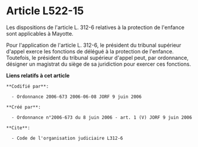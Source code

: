 # Article L522-15

Les dispositions de l'article L. 312-6 relatives à la protection de l'enfance sont applicables à Mayotte.

Pour l'application de l'article L. 312-6, le président du tribunal supérieur d'appel exerce les fonctions de délégué à la
protection de l'enfance. Toutefois, le président du tribunal supérieur d'appel peut, par ordonnance, désigner un magistrat du
siège de sa juridiction pour exercer ces fonctions.

**Liens relatifs à cet article**

	**Codifié par**:

	  - Ordonnance 2006-673 2006-06-08 JORF 9 juin 2006

	**Créé par**:

	  - Ordonnance n°2006-673 du 8 juin 2006 - art. 1 (V) JORF 9 juin 2006

	**Cite**:

	  - Code de l'organisation judiciaire L312-6
